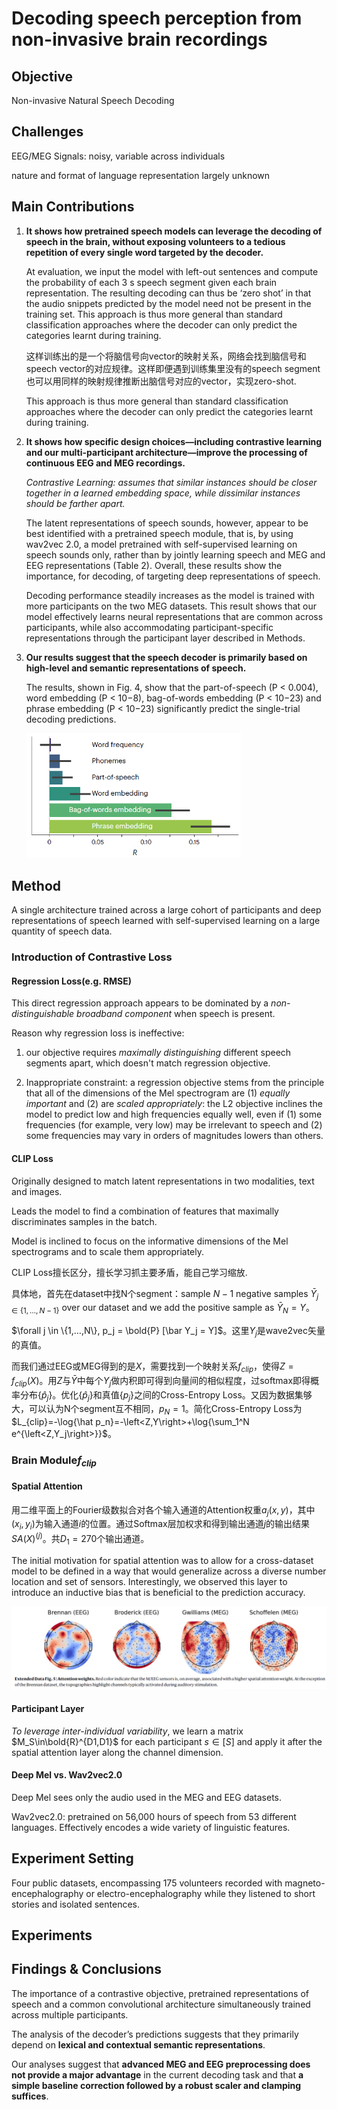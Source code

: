 # Decoding speech perception from non-invasive brain recordings

## Objective

Non-invasive Natural Speech Decoding

## Challenges

EEG/MEG Signals: noisy, variable across individuals

nature and format of language representation largely unknown

## Main Contributions

1. **It shows how pretrained speech models can leverage the decoding of speech in the brain, without exposing volunteers to a tedious repetition of every single word targeted by the decoder.**

   At evaluation, we input the model with left-out sentences and compute the probability of each 3 s speech segment given each brain representation. The resulting decoding can thus be ‘zero shot’ in that the audio snippets predicted by the model need not be present in the training set. This approach is thus more general than standard classification approaches where the decoder can only predict the categories learnt during training.

   这样训练出的是一个将脑信号向vector的映射关系，网络会找到脑信号和speech vector的对应规律。这样即便遇到训练集里没有的speech segment也可以用同样的映射规律推断出脑信号对应的vector，实现zero-shot.

   This approach is thus more general than standard classification approaches where the decoder can only predict the categories learnt during training.

2. **It shows how specific design choices—including contrastive learning and our multi-participant architecture—improve the processing of continuous EEG and MEG recordings.**

   *Contrastive Learning: assumes that similar instances should be closer together in a learned embedding space, while dissimilar instances should be farther apart.*

   The latent representations of speech sounds, however, appear to be best identified with a pretrained
   speech module, that is, by using wav2vec 2.0, a model pretrained with self-supervised learning on speech sounds only, rather than by jointly learning speech and MEG and EEG representations (Table 2). Overall, these results show the importance, for decoding, of targeting deep representations of speech.

   Decoding performance steadily increases as the model is trained with more participants on the two MEG datasets. This result shows that our model effectively learns neural representations that are common across participants, while also accommodating participant-specific representations through the participant layer described in Methods.

3. **Our results suggest that the speech decoder is primarily based on high-level and semantic representations of speech.**

   The results, shown in Fig. 4, show that the part-of-speech (P < 0.004), word embedding (P < 10−8), bag-of-words embedding (P < 10−23) and phrase embedding (P < 10−23) significantly predict the single-trial decoding predictions.

   <img src=".\imgs\Screenshot 2024-01-27 170757.png" alt="Screenshot 2024-01-27 170757" style="zoom:60%;" />

## Method

A single architecture trained across a large cohort of participants and deep representations of speech learned with self-supervised learning on a large quantity of speech data.  

### Introduction of Contrastive Loss

#### Regression Loss(e.g. RMSE)

This direct regression approach appears to be dominated by a *non-distinguishable broadband component* when speech is present.

Reason why regression loss is ineffective: 

1. our objective requires *maximally distinguishing* different speech segments apart, which doesn't match regression objective.

2. Inappropriate constraint: a regression objective stems from the principle that all of the dimensions of the Mel spectrogram are (1) *equally important* and (2) are *scaled appropriately*: the L2 objective inclines the model to predict low and high frequencies equally well, even if (1) some frequencies (for example, very low) may be irrelevant to speech and (2) some frequencies may vary in orders of magnitudes lowers than others.

#### CLIP Loss

Originally designed to match latent representations in two modalities, text and images.

Leads the model to find a combination of features that maximally discriminates samples in the batch.

Model is inclined to focus on the informative dimensions of the Mel spectrograms and to scale them appropriately.

CLIP Loss擅长区分，擅长学习抓主要矛盾，能自己学习缩放.

具体地，首先在dataset中找N个segment：sample $N−1$ negative samples $\bar{Y}_{j ∈\{1,…,N−1\}}$ over our dataset and we add the positive sample as $\bar{Y}_N=Y$。

$\forall j \in \{1,…,N\}, p_j = \bold{P} [\bar Y_j = Y]$。这里$Y_j$是wave2vec矢量的真值。

而我们通过EEG或MEG得到的是$X$，需要找到一个映射关系$f_{clip}$，使得$Z=f_{clip}(X)$。用$Z$与$\bar Y$中每个$Y_j$做内积即可得到向量间的相似程度，过softmax即得概率分布$\{\hat p_j\}$。优化$\{\hat p_j\}$和真值$\{p_j\}$之间的Cross-Entropy Loss。又因为数据集够大，可以认为N个segment互不相同，$p_N=1$。简化Cross-Entropy Loss为$L_{clip}=-\log{\hat p_n}=-\left<Z,Y\right>+\log{\sum_1^N e^{\left<Z,Y_j\right>}}$。

### Brain Module$f_{clip}$

#### Spatial Attention

用二维平面上的Fourier级数拟合对各个输入通道的Attention权重$a_j(x,y)$，其中$(x_i,y_i)$为输入通道$i$的位置。通过Softmax层加权求和得到输出通道$j$的输出结果$SA(X)^{(j)}$。共$D_1=270$个输出通道。

The initial motivation for spatial attention was to allow for a cross-dataset model to be defined in a way that would generalize
across a diverse number location and set of sensors. Interestingly, we observed this layer to introduce an inductive bias that is beneficial to the prediction accuracy.

<img src=".\imgs\Screenshot 2024-01-27 224657.png" alt="Screenshot 2024-01-27 224657" style="zoom:50%;" />

#### Participant Layer

*To leverage inter-individual variability*, we learn a matrix $M_S\in\bold{R}^{D1,D1}$ for each participant $s\in[S]$ and apply it after the spatial attention layer along the channel dimension.

#### Deep Mel vs. Wav2vec2.0

Deep Mel sees only the audio used in the MEG and EEG datasets.

Wav2vec2.0: pretrained on 56,000 hours of speech from 53 different languages. Effectively encodes a wide variety of linguistic features.

## Experiment Setting

Four public datasets, encompassing 175 volunteers recorded with magneto-encephalography or electro-encephalography while they listened to short stories and isolated sentences.

## Experiments

## Findings & Conclusions

The importance of a contrastive objective, pretrained representations of speech and a common convolutional architecture simultaneously trained across multiple participants.

The analysis of the decoder’s predictions suggests that they primarily depend on **lexical and contextual semantic representations**.  

Our analyses suggest that **advanced MEG and EEG preprocessing does not provide a major advantage** in the current decoding task and that **a simple baseline correction followed by a robust scaler and clamping suffices**.

